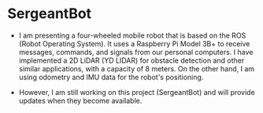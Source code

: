 # SergeantBot

* I am presenting a four-wheeled mobile robot that is based on the ROS (Robot Operating System). It uses a Raspberry Pi Model 3B+ to receive messages, commands, and signals from our personal computers. I have implemented a 2D LiDAR (YD LIDAR) for obstacle detection and other similar applications, with a capacity of 8 meters. On the other hand, I am using odometry and IMU data for the robot's positioning.

* However, I am still working on this project (SergeantBot) and will provide updates when they become available.

